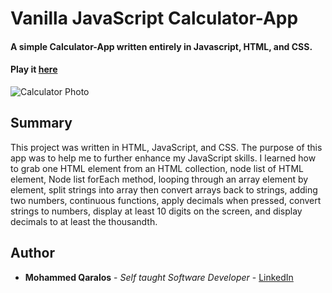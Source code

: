 # Vanilla JavaScript Calculator-App 

#### A simple Calculator-App written entirely in Javascript, HTML, and CSS.

#### Play it [here](https://mohammedq91.github.io/Calculator-App/)

![Calculator Photo](CalculatorPhoto.png/400/400)

## Summary
This project was written in HTML, JavaScript, and CSS. The purpose of this app was to help me to further enhance my JavaScript skills. I learned how to grab one HTML element from an HTML collection, node list of HTML element, Node list forEach method, looping through an array element by element, split strings into array then convert arrays back to strings, adding two numbers, continuous functions, apply decimals when pressed, convert strings to numbers, display at least 10 digits on the screen, and display decimals to at least the thousandth.



## Author

- **Mohammed Qaralos** - *Self taught Software Developer* - [LinkedIn](https://www.linkedin.com/in/mohammed-qaralos-27151010a/)
